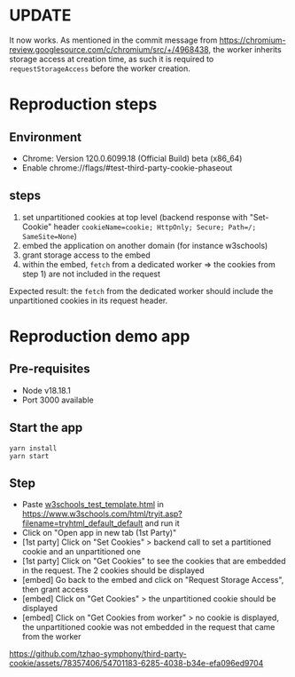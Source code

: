 # UPDATE
It now works. As mentioned in the commit message from https://chromium-review.googlesource.com/c/chromium/src/+/4968438, the worker inherits storage access at creation time, as such it is required to `requestStorageAccess` before the worker creation.

# Reproduction steps
## Environment
- Chrome: Version 120.0.6099.18 (Official Build) beta (x86_64)
- Enable chrome://flags/#test-third-party-cookie-phaseout

## steps
1. set unpartitioned cookies at top level (backend response with "Set-Cookie" header `cookieName=cookie; HttpOnly; Secure; Path=/; SameSite=None`)
2. embed the application on another domain (for instance w3schools)
3. grant storage access to the embed
4. within the embed, `fetch` from a dedicated worker => the cookies from step 1) are not included in the request

Expected result: the `fetch` from the dedicated worker should include the unpartitioned cookies in its request header.

# Reproduction demo app
## Pre-requisites
- Node v18.18.1
- Port 3000 available

## Start the app
```
yarn install
yarn start
```

## Step
- Paste [w3schools_test_template.html](w3schools_test_template.html) in https://www.w3schools.com/html/tryit.asp?filename=tryhtml_default_default and run it
- Click on "Open app in new tab (1st Party)"
- [1st party] Click on "Set Cookies" > backend call to set a partitioned cookie and an unpartitioned one
- [1st party] Click on "Get Cookies" to see the cookies that are embedded in the request. The 2 cookies should be displayed
- [embed] Go back to the embed and click on "Request Storage Access", then grant access
- [embed] Click on "Get Cookies" > the unpartitioned cookie should be displayed
- [embed] Click on "Get Cookies from worker" > no cookie is displayed, the unpartitioned cookie was not embedded in the request that came from the worker



https://github.com/tzhao-symphony/third-party-cookie/assets/78357406/54701183-6285-4038-b34e-efa096ed9704


